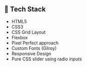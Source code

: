 ## 🔧 Tech Stack
- HTML5
- CSS3
- CSS Grid Layout
- Flexbox
- Pixel Perfect approach
- Custom Fonts (Gilroy)
- Responsive Design
- Pure CSS slider using radio inputs
